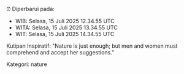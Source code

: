 ⏰ Diperbarui pada:
- WIB: Selasa, 15 Juli 2025 12.34.55 UTC
- WITA: Selasa, 15 Juli 2025 13.34.55 UTC
- WIT: Selasa, 15 Juli 2025 14.34.55 UTC

Kutipan Inspiratif:
"Nature is just enough; but men and women must comprehend and accept her suggestions."


Kategori: nature

